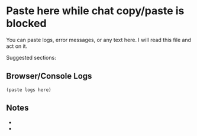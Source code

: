 # Paste here while chat copy/paste is blocked

You can paste logs, error messages, or any text here. I will read this file and act on it.

Suggested sections:

## Browser/Console Logs

```
(paste logs here)
```

## Notes
- 
- 
